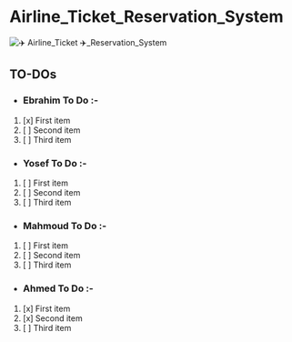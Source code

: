 # Airline_Ticket_Reservation_System

![✈️ Airline_Ticket ✈️_Reservation_System](https://github.com/Ebrahim-Gamal-77/Airline_Ticket_Reservation_System/assets/149944484/a5788b21-bee8-4ce3-972e-860a36a77841)

## TO-DOs
- ### Ebrahim To Do :-
1. [x] First item
2. [ ] Second item
3. [ ] Third item


- ### Yosef To Do :-
1. [ ] First item
2. [ ] Second item
3. [ ] Third item


- ### Mahmoud To Do :-
1. [ ] First item
2. [ ] Second item
3. [ ] Third item


- ### Ahmed To Do :-
1. [x] First item
2. [x] Second item
3. [ ] Third item

